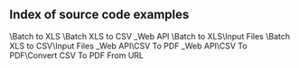 ## Index of source code examples


\Batch to XLS
\Batch XLS to CSV
\_Web API
\Batch to XLS\Input Files
\Batch XLS to CSV\Input Files
\_Web API\CSV To PDF
\_Web API\CSV To PDF\Convert CSV To PDF From URL
